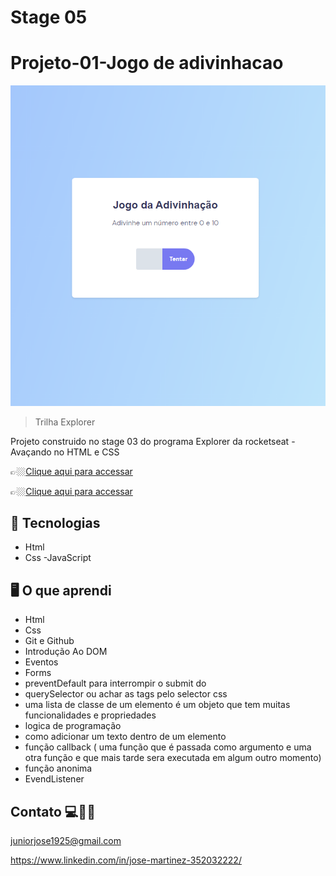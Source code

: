 # Stage 05

# Projeto-01-Jogo de adivinhacao



![preview](./.github/jogo_adivi.png)


> Trilha Explorer 

Projeto construido no stage 03 do programa Explorer da rocketseat - Avaçando no HTML e CSS


👉🏼[Clique aqui para accessar](https://jose26362780.github.io/Jogo_adivinhacao/)


👉🏼[Clique aqui para accessar](https://jogo-adivinhacao.netlify.app/)


##  🔧 Tecnologias

- Html
- Css
-JavaScript

##  🖥️ O que aprendi 

- Html 
- Css
- Git e Github
- Introdução Ao DOM
- Eventos 
- Forms 
- preventDefault para interrompir o submit do
- querySelector ou achar as tags pelo selector css
- uma lista de classe de um elemento é um objeto que tem muitas funcionalidades e propriedades
- logica de programação 
-  como adicionar um texto dentro de um elemento
- função callback ( uma função que é passada como argumento e uma otra função e que mais tarde sera executada em algum outro momento)
- função anonima 
- EvendListener




## Contato 💻🧑‍💻 

juniorjose1925@gmail.com


https://www.linkedin.com/in/jose-martinez-352032222/
